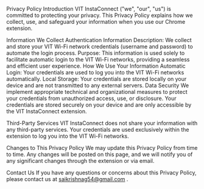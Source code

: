 Privacy Policy
Introduction
VIT InstaConnect ("we", "our", "us") is committed to protecting your privacy. This Privacy Policy explains how we collect, use, and safeguard your information when you use our Chrome extension.

Information We Collect
Authentication Information
Description: We collect and store your VIT Wi-Fi network credentials (username and password) to automate the login process.
Purpose: This information is used solely to facilitate automatic login to the VIT Wi-Fi networks, providing a seamless and efficient user experience.
How We Use Your Information
Automatic Login: Your credentials are used to log you into the VIT Wi-Fi networks automatically.
Local Storage: Your credentials are stored locally on your device and are not transmitted to any external servers.
Data Security
We implement appropriate technical and organizational measures to protect your credentials from unauthorized access, use, or disclosure. Your credentials are stored securely on your device and are only accessible by the VIT InstaConnect extension.

Third-Party Services
VIT InstaConnect does not share your information with any third-party services. Your credentials are used exclusively within the extension to log you into the VIT Wi-Fi networks.

Changes to This Privacy Policy
We may update this Privacy Policy from time to time. Any changes will be posted on this page, and we will notify you of any significant changes through the extension or via email.

Contact Us
If you have any questions or concerns about this Privacy Policy, please contact us at saikrishnag54@gmail.com .
